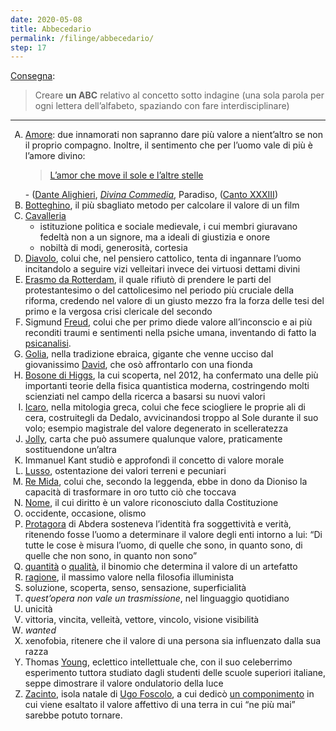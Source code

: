 ```yaml
---
date: 2020-05-08
title: Abbecedario
permalink: /filinge/abbecedario/
step: 17
---
```

[Consegna](https://filinge.blogspot.com/2020/05/step-17-un-abbecedario.html):

> Creare **un ABC** relativo al concetto sotto indagine (una sola parola per ogni lettera dell’alfabeto, spaziando con fare interdisciplinare)

---

1. [Amore](https://treccani.it/enciclopedia/amore '“Amore” nell’Enciclopedia Treccani'): due innamorati non sapranno dare più valore a nient’altro se non il proprio compagno. Inoltre, il sentimento che per l’uomo vale di più è l’amore divino:<blockquote><p><a href='https://it.wikipedia.org/wiki/L%27amor_che_move_il_sole_e_l%27altre_stelle'>L’amor che move il sole e l’altre stelle</a></blockquote> - ([Dante Alighieri](https://treccani.it/enciclopedia/dante-alighieri 'Dante Alighieri nell’Enciclopedia Treccani'), <cite>[Divina Commedia](https://treccani.it/enciclopedia/divina-commedia '“Divina Commedia„ nell’Enciclopedia Treccani')</cite>, Paradiso, ([Canto XXXIII](https://digitaldante.columbia.edu/dante/divine-comedy/paradiso/paradiso-33))
1. [Botteghino](https://treccani.it/vocabolario/botteghino_res-b7edc2df-0011-11de-9d89-0016357eee51), il più sbagliato metodo per calcolare il valore di un film
1. [Cavalleria](https://treccani.it/vocabolario/cavalleria)
	- istituzione politica e sociale medievale, i cui membri giuravano fedeltà non a un signore, ma a ideali di giustizia e onore
	- nobiltà di modi, generosità, cortesia
1. [Diavolo](https://treccani.it/enciclopedia/diavolo), colui che, nel pensiero cattolico, tenta di ingannare l’uomo incitandolo a seguire vizi velleitari invece dei virtuosi dettami divini
1. [Erasmo da Rotterdam](https://treccani.it/enciclopedia/erasmo-da-rotterdam), il quale rifiutò di prendere le parti del protestantesimo o del cattolicesimo nel periodo più cruciale della riforma, credendo nel valore di un giusto mezzo fra la forza delle tesi del primo e la vergosa crisi clericale del secondo
1. Sigmund [Freud](https://treccani.it/enciclopedia/sigmund-freud), colui che per primo diede valore all’inconscio e ai più reconditi traumi e sentimenti nella psiche umana, inventando di fatto la [psicanalisi](https://treccani.it/enciclopedia/psicanalisi).
1. [Golia](https://treccani.it/enciclopedia/golia), nella tradizione ebraica, gigante che venne ucciso dal giovanissimo [David](https://treccani.it/enciclopedia/david), che osò affrontarlo con una fionda
1. [Bosone di Higgs](https://treccani.it/enciclopedia/bosone), la cui scoperta, nel 2012, ha confermato una delle più importanti teorie della fisica quantistica moderna, costringendo molti scienziati nel campo della ricerca a basarsi su nuovi valori
1. [Icaro](https://treccani.it/enciclopedia/icaro), nella mitologia greca, colui che fece sciogliere le proprie ali di cera, costruitegli da Dedalo, avvicinandosi troppo al Sole durante il suo volo; esempio magistrale del valore degenerato in scelleratezza
1. [Jolly](https://treccani.it/vocabolario/jolly), carta che può assumere qualunque valore, praticamente sostituendone un’altra
1. Immanuel Kant studiò e approfondì il concetto di valore morale
1. [Lusso](https://treccani.it/vocabolario/lusso), ostentazione dei valori terreni e pecuniari
1. [Re Mida](https://treccani.it/enciclopedia/mida), colui che, secondo la leggenda, ebbe in dono da Dioniso la capacità di trasformare in oro tutto ciò che toccava
1. [Nome](https://hyp.is/tC6JIq1QEeqdjOd0iG9CKg/treccani.it/enciclopedia/nome), il cui diritto è un valore riconosciuto dalla Costituzione
1. occidente, occasione, olismo
1. [Protagora](https://treccani.it/enciclopedia/protagora-di-abdera) di Abdera sosteneva l’identità fra soggettività e verità, ritenendo fosse l’uomo a determinare il valore degli enti intorno a lui: <q>Di tutte le cose è misura l’uomo, di quelle che sono, in quanto sono, di quelle che non sono, in quanto non sono</q>
1. [quantità](https://treccani.it/vocabolario/quantita) o [qualità](https://treccani.it/vocabolario/qualita), il binomio che determina il valore di un artefatto
1. [ragione](https://hyp.is/gbr96q7lEeq5TftVAlo06A/treccani.it/enciclopedia/illuminismo), il massimo valore nella filosofia illuminista
1. soluzione, scoperta, senso, sensazione, superficialità
1. *quest’opera non vale un trasmissione*, nel linguaggio quotidiano
1. unicità
1. vittoria, vincita, velleità, vettore, vincolo, visione visibilità
1. <em lang='en'>wanted</em>
1. xenofobia, ritenere che il valore di una persona sia influenzato dalla sua razza
1. Thomas [Young](https://treccani.it/enciclopedia/thomas-young), eclettico intellettuale che, con il suo celeberrimo esperimento tuttora studiato dagli studenti delle scuole superiori italiane, seppe dimostrare il valore ondulatorio della luce
1. [Zacinto](https://treccani.it/enciclopedia/zante 'Zante nell’Enciclopedia Treccani'), isola natale di [Ugo Foscolo](https://treccani.it/enciclopedia/ugo-foscolo), a cui dedicò [un componimento](https://it.wikipedia.org/wiki/A_Zacinto) in cui viene esaltato il valore affettivo di una terra in cui <q>ne più mai</q> sarebbe potuto tornare.

<style>ol {list-style: upper-alpha}</style>
